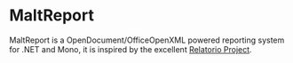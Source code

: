 MaltReport
==========

MaltReport is a OpenDocument/OfficeOpenXML powered reporting system for .NET and Mono, it is inspired by the excellent [Relatorio Project](http://relatorio.openhex.org/).
